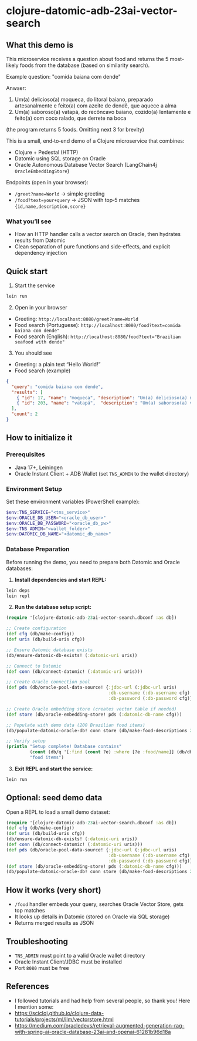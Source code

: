 # clojure-datomic-adb-23ai-vector-search

## What this demo is

This microservice receives a question about food and returns the 5 most-likely foods from the database (based on similarity search).

Example question: "comida baiana com dende"

Anwser: 
1) Um(a) delicioso(a) moqueca, do litoral baiano, preparado artesanalmente e feito(a) com azeite de dendê, que aquece a alma
2) Um(a) saboroso(a) vatapá, do recôncavo baiano, cozido(a) lentamente e feito(a) com coco ralado, que derrete na boca

(the program returns 5 foods. Omitting next 3 for brevity)

This is a small, end‑to‑end demo of a Clojure microservice that combines:
- Clojure + Pedestal (HTTP)
- Datomic using SQL storage on Oracle
- Oracle Autonomous Database Vector Search (LangChain4j `OracleEmbeddingStore`)

Endpoints (open in your browser):
- `/greet?name=World` → simple greeting
- `/food?text=your+query` → JSON with top‑5 matches `{id,name,description,score}`

### What you’ll see
- How an HTTP handler calls a vector search on Oracle, then hydrates results from Datomic
- Clean separation of pure functions and side‑effects, and explicit dependency injection

## Quick start

1) Start the service
```bash
lein run
```

2) Open in your browser
- Greeting: `http://localhost:8080/greet?name=World`
- Food search (Portuguese): `http://localhost:8080/food?text=comida baiana com dende"`
- Food search (English): `http://localhost:8080/food?text="Brazilian seafood with dende"`

3) You should see
- Greeting: a plain text “Hello World!”
- Food search (example)
```json
{
  "query": "comida baiana com dende",
  "results": [
    { "id": 17, "name": "moqueca", "description": "Um(a) delicioso(a) moqueca, do litoral baiano, preparado artesanalmente e feito(a) com azeite de dendê, que aquece a alma.", "score": 0.86 },
    { "id": 203, "name": "vatapá",  "description": "Um(a) saboroso(a) vatapá, do recôncavo baiano, cozido(a) lentamente e feito(a) com coco ralado, que derrete na boca.", "score": 0.81 }
  ],
  "count": 2
}
```

## How to initialize it

### Prerequisites
- Java 17+, Leiningen
- Oracle Instant Client + ADB Wallet (set `TNS_ADMIN` to the wallet directory)

### Environment Setup
Set these environment variables (PowerShell example):
```powershell
$env:TNS_SERVICE="<tns_service>"
$env:ORACLE_DB_USER="<oracle_db_user>"
$env:ORACLE_DB_PASSWORD="<oracle_db_pw>"
$env:TNS_ADMIN="<wallet_folder>"
$env:DATOMIC_DB_NAME="<datomic_db_name>"
```

### Database Preparation
Before running the demo, you need to prepare both Datomic and Oracle databases:

1. **Install dependencies and start REPL:**
```bash
lein deps
lein repl
```

2. **Run the database setup script:**
```clojure
(require '[clojure-datomic-adb-23ai-vector-search.dbconf :as db])

;; Create configuration
(def cfg (db/make-config))
(def uris (db/build-uris cfg))

;; Ensure Datomic database exists
(db/ensure-datomic-db-exists! (:datomic-uri uris))

;; Connect to Datomic
(def conn (db/connect-datomic! (:datomic-uri uris)))

;; Create Oracle connection pool
(def pds (db/oracle-pool-data-source! {:jdbc-url (:jdbc-url uris)
                                       :db-username (:db-username cfg)
                                       :db-password (:db-password cfg)}))

;; Create Oracle embedding store (creates vector table if needed)
(def store (db/oracle-embedding-store! pds (:datomic-db-name cfg)))

;; Populate with demo data (200 Brazilian food items)
(db/populate-datomic-oracle-db! conn store (db/make-food-descriptions 200))

;; Verify setup
(println "Setup complete! Database contains" 
         (count (db/q '[:find (count ?e) :where [?e :food/name]] (db/db conn))) 
         "food items")
```

3. **Exit REPL and start the service:**
```bash
lein run
```

## Optional: seed demo data

Open a REPL to load a small demo dataset:
```clojure
(require '[clojure-datomic-adb-23ai-vector-search.dbconf :as db])
(def cfg (db/make-config))
(def uris (db/build-uris cfg))
(db/ensure-datomic-db-exists! (:datomic-uri uris))
(def conn (db/connect-datomic! (:datomic-uri uris)))
(def pds (db/oracle-pool-data-source! {:jdbc-url (:jdbc-url uris)
                                       :db-username (:db-username cfg)
                                       :db-password (:db-password cfg)}))
(def store (db/oracle-embedding-store! pds (:datomic-db-name cfg)))
(db/populate-datomic-oracle-db! conn store (db/make-food-descriptions 200))
```

## How it works (very short)
- `/food` handler embeds your query, searches Oracle Vector Store, gets top matches
- It looks up details in Datomic (stored on Oracle via SQL storage)
- Returns merged results as JSON

## Troubleshooting
- `TNS_ADMIN` must point to a valid Oracle wallet directory
- Oracle Instant Client/JDBC must be installed
- Port `8080` must be free

## References
- I followed tutorials and had help from several people, so thank you! Here I mention some:
- https://scicloj.github.io/clojure-data-tutorials/projects/ml/llm/vectorstore.html
- https://medium.com/oracledevs/retrieval-augmented-generation-rag-with-spring-ai-oracle-database-23ai-and-openai-61281b96d18a

